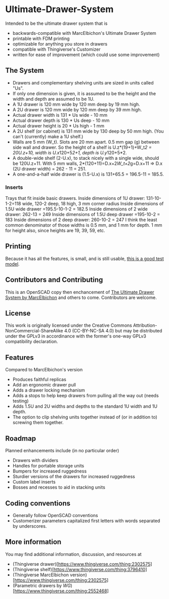 # Ultimate-Drawer-System
Intended to be the ultimate drawer system that is
* backwards-compatible with MarcElbichon's Ultimate Drawer System
* printable with FDM printing
* optimizable for anything you store in drawers
* compatible with Thingiverse's Customizer
* written for ease of improvement (which could use some improvement)


## The System
* Drawers and complementary shelving units are sized in units called "Us".
* If only one dimension is given, it is assumed to be the height and the width and depth are assumed to be 1U.
* A 1U drawer is 120 mm wide by 120 mm deep by 19 mm high.
* A 2U drawer is 120 mm wide by 120 mm deep by 39 mm high.
* Actual drawer width is 131 * Us wide - 10 mm
* Actual drawer depth is 130 * Us deep - 10 mm
* Actual drawer height is 20 * Us high - 1 mm
* A 2U shelf (or cabinet) is 131 mm wide by 130 deep by 50 mm high. (You can't (currently) make a 1U shelf.)
* Walls are 5 mm (W_t). Slots are 20 mm apart. 0.5 mm gap (g) between side wall and drawer. 
  So the height of a shelf is U.z*(19+1)+W_t*2 = 20U.z+10, width is U.x*120+5*2+1, depth is U.y*120+5*2.
* A double-wide shelf (2-U.x), to stack nicely with a single wide, should be 
  120U.z+11. With 5 mm walls, 2*(120+11)=D.x+2*W_t+2*g=D.x+11 => D.x (2U drawer width) = 262 - 11 = 251.
* A one-and-a-half wide drawer is (1.5-U.x) is 131+65.5 = 196.5-11 = 185.5.

### Inserts
Trays that fit inside basic drawers. 
Inside dimensions of 1U drawer: 131-10-1-2=118 wide, 120-2 deep, 18 high, 3 mm corner radius
Inside dimensions of 1.5U wide drawer =195.5-10-1-2 = 182.5
Inside dimensions of 2 wide drawer: 262-13 = 249
Inside dimensions of 1.5U deep drawer =195-10-2 = 183
Inside dimensions of 2 deep drawer: 260-10-2 = 247
I think the least common denominator of those widths is 0.5 mm, and 1 mm for depth. 1 mm for height also, since heights are 19, 39, 59, etc.

## Printing
Because it has all the features, is small, and is still usable, [this is a good test model](https://github.com/ALittleSlow/Ultimate-Drawer-System/blob/master/examples/shelf%200.5Wx0.5Dx2H%20clips%20noLock%20rearWeak%20frontStrong%20tol0.4.stl).

## Contributors and Contributing
This is an OpenSCAD copy then enchancement of [The Ultimate Drawer System by MarcElbichon](https://www.thingiverse.com/thing:2302575) and others to come. Contributors are welcome.

## License
This work is originally licensed under the Creative Commons Attribution-NonCommercial-ShareAlike 4.0 (CC-BY-NC-SA 4.0) but may be distributed under the GPLv3 in accordinance with the former's one-way GPLv3 compatibility declaration.

## Features
Compared to MarcElbichon's version
* Produces faithful replicas
* Add an ergonomic drawer pull
* Adds a drawer locking mechanism
* Adds a stops to help keep drawers from pulling all the way out (needs testing)
* Adds 1.5U and 2U widths and depths to the standard 1U width and 1U depth.
* The option to clip shelving units together instead of (or in addition to) screwing them together.

## Roadmap
Planned enhancements include (in no particular order)
* Drawers with dividers
* Handles for portable storage units
* Bumpers for increased ruggedness
* Sturdier versions of the drawers for increased ruggedness
* Custom label inserts
* Bosses and recesses to aid in stacking units

## Coding conventions
* Generally follow OpenSCAD conventions
* Customerizer parameters capitalized first letters with words separated by underscores.

## More information
You may find additional information, discussion, and resources at
* (Thingiverse drawer)[https://www.thingiverse.com/thing:2302575]
* (Thingiverse shelf)[https://www.thingiverse.com/thing:3796410]
* (Thingiverse MarcElbichon version)[https://www.thingiverse.com/thing:2302575]
* (Parametric drawers by _WG_)[https://www.thingiverse.com/thing:2552468]
